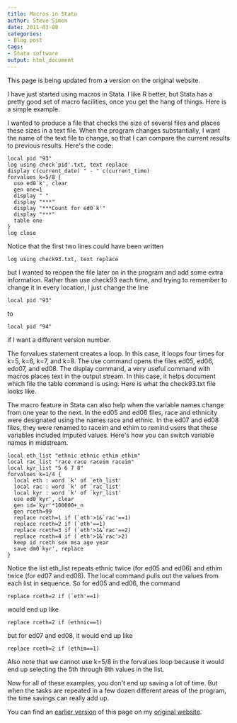 ```yaml
---
title: Macros in Stata
author: Steve Simon
date: 2011-03-08
categories:
- Blog post
tags:
- Stata software
output: html_document
---
```


This page is being updated from a version on the original website.

<!---More--->

I have just started using macros in Stata. I like R better, but Stata has a pretty good set of macro facilities, once you get the hang of things. Here is a simple example.

I wanted to produce a file that checks the size of several files and places these sizes in a text file. When the program changes substantially, I want the name of the text file to change, so that I can compare the current results to previous results. Here's the code:

```{}
local pid "93"
log using check`pid'.txt, text replace
display c(current_date) " - " c(current_time)
forvalues k=5/8 {
  use ed0`k', clear
  gen one=1
  display " "
  display "***"
  display "***Count for ed0`k'"
  display "***"
  table one
}
log close
```

Notice that the first two lines could have been written

```{}
log using check93.txt, text replace
```

but I wanted to reopen the file later on in the program and add some extra information. Rather than use check93 each time, and trying to remember to change it in every location, I just change the line

```{}
local pid "93"
```

to

```{}
local pid "94"
```

if I want a different version number.

The forvalues statement creates a loop. In this case, it loops four times for k=5, k=6, k=7, and k=8. The use command opens the files ed05, ed06, edo07, and ed08. The display command, a very useful command with macros places text in the output stream. In this case, it helps document which file the table command is using. Here is what the check93.txt file looks like.

The macro feature in Stata can also help when the variable names change from one year to the next. In the ed05 and ed06 files, race and ethnicity were designated using the names race and ethnic. In the ed07 and ed08 files, they were renamed to raceim and ethim to remind users that these variables included imputed values. Here's how you can switch variable names in midstream.

```{}
local eth_list "ethnic ethnic ethim ethim"
local rac_list "race race raceim raceim"
local kyr_list "5 6 7 8"
forvalues k=1/4 {
  local eth : word `k' of `eth_list'
  local rac : word `k' of `rac_list'
  local kyr : word `k' of `kyr_list'
  use ed0`kyr', clear
  gen id=`kyr'*100000+_n
  gen rceth=99
  replace rceth=1 if (`eth'>1&`rac'==1)
  replace rceth=2 if (`eth'==1)
  replace rceth=3 if (`eth'>1&`rac'==2)
  replace rceth=4 if (`eth'>1&`rac'>2)
  keep id rceth sex msa age year
  save dm0`kyr', replace
}
```

Notice the list eth_list repeats ethnic twice (for ed05 and ed06) and ethim twice (for ed07 and ed08). The local command pulls out the values from each list in sequence. So for ed05 and ed06, the command

```{}
replace rceth=2 if (`eth'==1)
```

would end up like

```{}
replace rceth=2 if (ethnic==1)
```
but for ed07 and ed08, it would end up like

```{}
replace rceth=2 if (ethim==1)
```

Also note that we cannot use k=5/8 in the forvalues loop because it would end up selecting the 5th through 8th values in the list.

Now for all of these examples, you don't end up saving a lot of time. But when the tasks are repeated in a few dozen different areas of the program, the time savings can really add up.

You can find an [earlier version][sim1] of this page on my [original website][sim2].

[sim1]: http://www.pmean.com/11/StataMacro.html
[sim2]: http://www.pmean.com/original_site.html 
